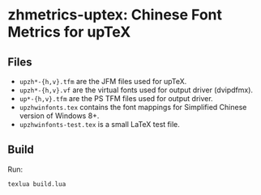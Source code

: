 # zhmetrics-uptex: Chinese Font Metrics for upTeX

## Files

* `upzh*-{h,v}.tfm` are the JFM files used for upTeX.
* `upzh*-{h,v}.vf` are the virtual fonts used for output driver (dvipdfmx).
* `up*-{h,v}.tfm` are the PS TFM files used for output driver.
* `upzhwinfonts.tex` contains the font mappings for Simplified Chinese version of Windows 8+.
* `upzhwinfonts-test.tex` is a small LaTeX test file.

## Build

Run:

`texlua build.lua`